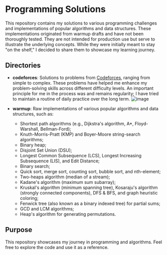 # Programming Solutions

This repository contains my solutions to various programming
challenges and implementations of popular algorithms and data
structures. These implementations originated from warmup drafts and
have not been thoroughly tested. They are not intended for production
use but serve to illustrate the underlying concepts. While they were
initially meant to stay "on the shelf," I decided to share them to
showcase my learning journey.

## Directories

- **codeforces**: Solutions to problems from
  [Codeforces](https://codeforces.com), ranging from simple to
  complex. These problems have helped me enhance my problem-solving
  skills across different difficulty levels. An important principle
  for me in the process was and remains regularity; I have tried
  to maintain a routine of daily practice over the long term.
  ![image](https://github.com/user-attachments/assets/9ddab33d-da08-4c13-b3de-a1fe37a19311)

- **warmup**: Raw implementations of various popular algorithms and data structures, such as:
  - Shortest path algorithms (e.g., Dijkstra's algorithm, A*,
    Floyd-Warshall, Bellman-Ford);
  - Knuth-Morris-Pratt (KMP) and Boyer-Moore string-search algorithms;
  - Binary heap;
  - Disjoint Set Union (DSU);
  - Longest Common Subsequence (LCS), Longest Increasing Subsequence
    (LIS), and Edit Distance;
  - Binary search;
  - Quick sort, merge sort, counting sort, bubble sort, and
    nth-element;
  - Two-heaps algorithm (median of a stream);
  - Kadane's algorithm (maximum sum subarray);
  - Kruskal's algorithm (minimum spanning tree), Kosaraju's algorithm
    (strongly connected components), DFS & BFS, and graph heuristic
    coloring;
  - Fenwick tree (also known as a binary indexed tree) for partial
    sums;
  - GCD and LCM algorithms;
  - Heap's algorithm for generating permutations.

## Purpose

This repository showcases my journey in programming and
algorithms. Feel free to explore the code and use it as a reference.
